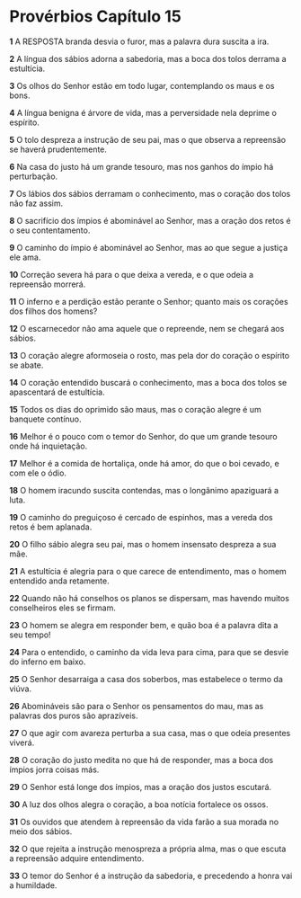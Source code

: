 # Provérbios Capítulo 15

**1** 	A RESPOSTA branda desvia o furor, mas a palavra dura suscita a ira.

**2** 	A língua dos sábios adorna a sabedoria, mas a boca dos tolos derrama a estultícia.

**3** 	Os olhos do Senhor estão em todo lugar, contemplando os maus e os bons.

**4** 	A língua benigna é árvore de vida, mas a perversidade nela deprime o espírito.

**5** 	O tolo despreza a instrução de seu pai, mas o que observa a repreensão se haverá prudentemente.

**6** 	Na casa do justo há um grande tesouro, mas nos ganhos do ímpio há perturbação.

**7** 	Os lábios dos sábios derramam o conhecimento, mas o coração dos tolos não faz assim.

**8** 	O sacrifício dos ímpios é abominável ao Senhor, mas a oração dos retos é o seu contentamento.

**9** 	O caminho do ímpio é abominável ao Senhor, mas ao que segue a justiça ele ama.

**10** 	Correção severa há para o que deixa a vereda, e o que odeia a repreensão morrerá.

**11** 	O inferno e a perdição estão perante o Senhor; quanto mais os corações dos filhos dos homens?

**12** 	O escarnecedor não ama aquele que o repreende, nem se chegará aos sábios.

**13** 	O coração alegre aformoseia o rosto, mas pela dor do coração o espírito se abate.

**14** 	O coração entendido buscará o conhecimento, mas a boca dos tolos se apascentará de estultícia.

**15** 	Todos os dias do oprimido são maus, mas o coração alegre é um banquete contínuo.

**16** 	Melhor é o pouco com o temor do Senhor, do que um grande tesouro onde há inquietação.

**17** 	Melhor é a comida de hortaliça, onde há amor, do que o boi cevado, e com ele o ódio.

**18** 	O homem iracundo suscita contendas, mas o longânimo apaziguará a luta.

**19** 	O caminho do preguiçoso é cercado de espinhos, mas a vereda dos retos é bem aplanada.

**20** 	O filho sábio alegra seu pai, mas o homem insensato despreza a sua mãe.

**21** 	A estultícia é alegria para o que carece de entendimento, mas o homem entendido anda retamente.

**22** 	Quando não há conselhos os planos se dispersam, mas havendo muitos conselheiros eles se firmam.

**23** 	O homem se alegra em responder bem, e quão boa é a palavra dita a seu tempo!

**24** 	Para o entendido, o caminho da vida leva para cima, para que se desvie do inferno em baixo.

**25** 	O Senhor desarraiga a casa dos soberbos, mas estabelece o termo da viúva.

**26** 	Abomináveis são para o Senhor os pensamentos do mau, mas as palavras dos puros são aprazíveis.

**27** 	O que agir com avareza perturba a sua casa, mas o que odeia presentes viverá.

**28** 	O coração do justo medita no que há de responder, mas a boca dos ímpios jorra coisas más.

**29** 	O Senhor está longe dos ímpios, mas a oração dos justos escutará.

**30** 	A luz dos olhos alegra o coração, a boa notícia fortalece os ossos.

**31** 	Os ouvidos que atendem à repreensão da vida farão a sua morada no meio dos sábios.

**32** 	O que rejeita a instrução menospreza a própria alma, mas o que escuta a repreensão adquire entendimento.

**33** 	O temor do Senhor é a instrução da sabedoria, e precedendo a honra vai a humildade.

